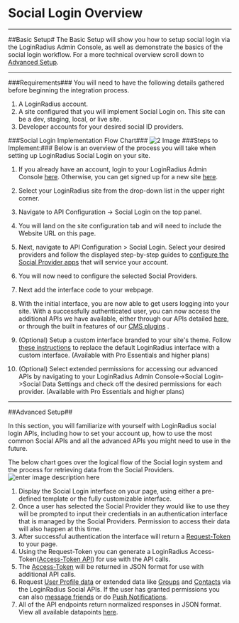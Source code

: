 Social Login Overview
===
---

##Basic Setup#
The Basic Setup will show you how to setup social login via the LoginRadius Admin Console, as well as demonstrate the basics of the social login workflow. For a more technical overview scroll down to [Advanced Setup](#advancedsetup4).
___
###Requirements###
You will need to have the following details gathered before beginning the integration process.

1. A LoginRadius account.
2. A site configured that you will implement Social Login on. This site can be a dev, staging, local, or live site.
3. Developer accounts for your desired social ID providers.


###Social Login Implementation Flow Chart###
   ![2 Image](https://files.readme.io/9650681-Setup-and-Configuration-of-a-LoginRadius-Account.png "2 image")
###Steps to Implement:###
Below is an overview of the process you will take when setting up LoginRadius Social Login on your site.

1. If you already have an account, login to your LoginRadius Admin Console [here](https://secure.loginradius.com/account). Otherwise,​ you can get signed up for a new site  [here](http://www.loginradius.com/pricing).
2. Select your LoginRadius site from the drop-down list in the upper right corner.

3. Navigate to API Configuration -> Social Login on the top panel.

4. You will land on the site configuration tab and will need to include the Website URL on this page.

5. Next, navigate to API Configuration > Social Login. Select your desired providers and follow the displayed step-by-step guides to [configure the Social Provider apps](/api/v2/admin-console/social-provider/configure-social-apps) that will service your account.

6. You will now need to configure the selected Social Providers.

7. Next add the interface code to your webpage.

8. With the initial interface, you are now able to get users logging into your site. With a successfully authenticated user, you can now access the additional APIs we have available, either through our APIs detailed [here](http://apidocs.loginradius.com/), or through the built in features of our [CMS plugins](/api/v1/cms-turn-key-plugins/cmsplugins/general-cms-integrations) .

9. (Optional) Setup a custom interface branded to your site's theme. Follow [these instructions](http://support.loginradius.com/hc/en-us/articles/203357307-How-do-I-setup-a-fully-customizable-interface-) to replace the default LoginRadius interface with a custom interface. (Available with Pro Essentials and higher plans)

10. (Optional) Select extended permissions for accessing our advanced APIs by navigating to your LoginRadius Admin Console->Social Login->Social Data Settings and check off the desired permissions for each provider. (Available with Pro Essentials and higher plans)



___

##Advanced Setup##



In this section, you will familiarize with yourself with LoginRadius social login APIs, including how to set your account up, how to use the most common Social APIs and all the advanced APIs you might need to use in the future.

The below chart goes over the logical flow of the Social login system and the process for retrieving data from the Social Providers.
![enter image description here](https://apidocs.lrcontent.com/images/Social-Sequence_1715958ac099c6683e7.20175363.png "")



1. Display the Social Login interface on your page, using either a pre-defined template or the fully customizable interface.
2. Once a user has selected the Social Provider they would like to use they will be prompted to input their credentials in an authentication interface that is managed by the Social Providers. Permission to access their data will also happen at this time.
3. After successful authentication the interface will return a [Request-Token](http://support.loginradius.com/hc/en-us/articles/203885385-About-LoginRadius-Tokens) to your page.
4. Using the Request-Token you can generate a LoginRadius Access-Token([Access-Token API](/api/v1/social-login/access-token)) for use with the API calls.
5. The [Access-Token](http://support.loginradius.com/hc/en-us/articles/203885385-About-LoginRadius-Tokens) will be returned in JSON format for use with additional API calls.
6. Request [User Profile data](/api/v1/social-login/user-profile) or extended data like [Groups](/api/v1/social-login/group) and [Contacts](/api/v1/social-login/contact) via the LoginRadius Social APIs. If the user has granted permissions you can also [message friends](/api/v1/social-login/post-message-api) or do [Push Notifications](/api/v1/social-login/post-status-posting).
7. All of the API endpoints return normalized responses in JSON format. View all available datapoints [here](https://www.loginradius.com/datapoints/).
